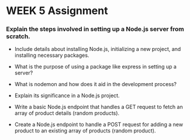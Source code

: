 #	WEEK 5 Assignment
###	Explain the steps involved in setting up a Node.js server from scratch. 
-	Include details about installing Node.js, initializing a new project, and installing necessary packages. 
-	What is the purpose of using a package like express in setting up a server?
 
-	What is nodemon and how does it aid in the development process? 
-	Explain its significance in a Node.js project. 
 
-	Write a basic Node.js endpoint that handles a GET request to fetch an array of product details (random products).
 
-	Create a Node.js endpoint to handle a POST request for adding a new product to an existing array of products (random product).
